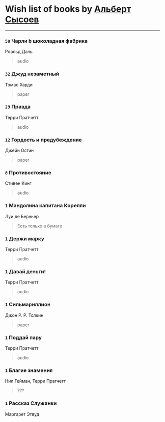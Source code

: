 # Wish list of books by [Альберт Сысоев](http://vk.com/id47446642)
---

### `50` Чарли b шоколадная фабрика
Роальд Даль
> audio

### `32` Джуд незаметный
Томас Харди
> paper

### `29` Правда
Терри Пратчетт
> audio

### `12` Гордость и предубеждение
Джейн Остин
> paper

### `8` Противостояние
Стивен Кинг
> audio

### `1` Мандолина капитана Корелли
Луи де Берньер
> Есть только в бумаге

### `1` Держи марку
Терри Пратчетт
> audio

### `1` Давай деньги!
Терри Пратчетт
> audio

### `1` Сильмариллион
Джон Р. Р. Толкин
> paper

### `1` Поддай пару
Терри Пратчетт
> audio

### `1` Благие знамения
Нил Гейман, Терри Пратчетт
> ???

### `1` Рассказ Служанки
Маргарет Этвуд

